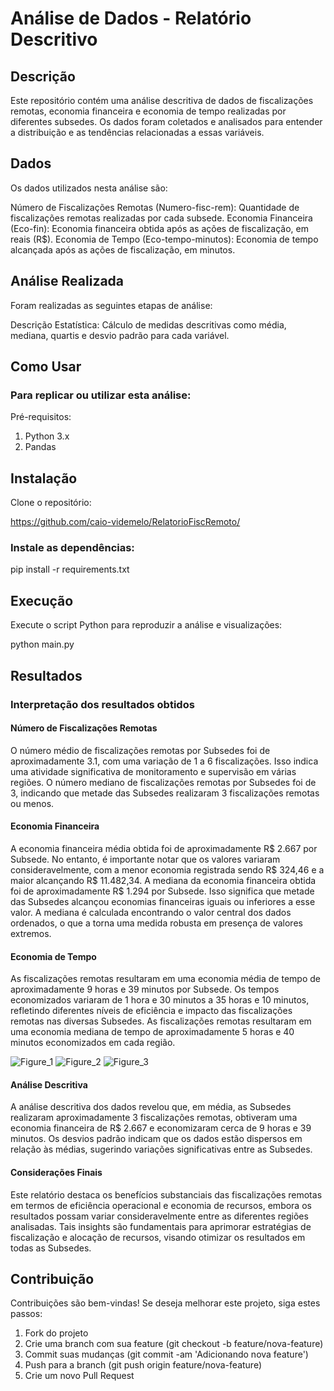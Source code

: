 # Análise de Dados - Relatório Descritivo

## Descrição

Este repositório contém uma análise descritiva de dados de fiscalizações remotas, economia financeira e economia de tempo realizadas por diferentes subsedes. Os dados foram coletados e analisados para entender a distribuição e as tendências relacionadas a essas variáveis.

## Dados
Os dados utilizados nesta análise são:

Número de Fiscalizações Remotas (Numero-fisc-rem): Quantidade de fiscalizações remotas realizadas por cada subsede.
Economia Financeira (Eco-fin): Economia financeira obtida após as ações de fiscalização, em reais (R$).
Economia de Tempo (Eco-tempo-minutos): Economia de tempo alcançada após as ações de fiscalização, em minutos.

## Análise Realizada

Foram realizadas as seguintes etapas de análise:

Descrição Estatística: Cálculo de medidas descritivas como média, mediana, quartis e desvio padrão para cada variável.

## Como Usar

### Para replicar ou utilizar esta análise:

Pré-requisitos:

1. Python 3.x
2. Pandas

## Instalação

Clone o repositório:

https://github.com/caio-videmelo/RelatorioFiscRemoto/

### Instale as dependências:

pip install -r requirements.txt

## Execução

Execute o script Python para reproduzir a análise e visualizações:

python main.py

## Resultados

### Interpretação dos resultados obtidos

#### Número de Fiscalizações Remotas

O número médio de fiscalizações remotas por Subsedes foi de aproximadamente 3.1, com uma variação de 1 a 6 fiscalizações. Isso indica uma atividade significativa de monitoramento e supervisão em várias regiões. O número mediano de fiscalizações remotas por Subsedes foi de 3, indicando que metade das Subsedes realizaram 3 fiscalizações remotas ou menos.

#### Economia Financeira

A economia financeira média obtida foi de aproximadamente R$ 2.667 por Subsede. No entanto, é importante notar que os valores variaram consideravelmente, com a menor economia registrada sendo R$ 324,46 e a maior alcançando R$ 11.482,34. A mediana da economia financeira obtida foi de aproximadamente R$ 1.294 por Subsede. Isso significa que metade das Subsedes alcançou economias financeiras iguais ou inferiores a esse valor. A mediana é calculada encontrando o valor central dos dados ordenados, o que a torna uma medida robusta em presença de valores extremos.

#### Economia de Tempo

As fiscalizações remotas resultaram em uma economia média de tempo de aproximadamente 9 horas e 39 minutos por Subsede. Os tempos economizados variaram de 1 hora e 30 minutos a 35 horas e 10 minutos, refletindo diferentes níveis de eficiência e impacto das fiscalizações remotas nas diversas Subsedes. As fiscalizações remotas resultaram em uma economia mediana de tempo de aproximadamente 5 horas e 40 minutos economizados em cada região.

![Figure_1](https://github.com/user-attachments/assets/e5a85696-dbba-4852-af32-bef3f5d051bc)
![Figure_2](https://github.com/user-attachments/assets/45437b52-490f-46ee-be11-dd273cd2217c)
![Figure_3](https://github.com/user-attachments/assets/c2d5fa0e-583b-416c-b6e8-c18a4d3005df)

#### Análise Descritiva

A análise descritiva dos dados revelou que, em média, as Subsedes realizaram aproximadamente 3 fiscalizações remotas, obtiveram uma economia financeira de R$ 2.667 e economizaram cerca de 9 horas e 39 minutos. Os desvios padrão indicam que os dados estão dispersos em relação às médias, sugerindo variações significativas entre as Subsedes.

#### Considerações Finais

Este relatório destaca os benefícios substanciais das fiscalizações remotas em termos de eficiência operacional e economia de recursos, embora os resultados possam variar consideravelmente entre as diferentes regiões analisadas. Tais insights são fundamentais para aprimorar estratégias de fiscalização e alocação de recursos, visando otimizar os resultados em todas as Subsedes.

## Contribuição

Contribuições são bem-vindas! Se deseja melhorar este projeto, siga estes passos:

1. Fork do projeto
2. Crie uma branch com sua feature (git checkout -b feature/nova-feature)
3. Commit suas mudanças (git commit -am 'Adicionando nova feature')
4. Push para a branch (git push origin feature/nova-feature)
5. Crie um novo Pull Request
